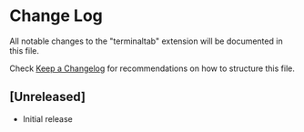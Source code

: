 # Change Log

All notable changes to the "terminaltab" extension will be documented in this file.

Check [Keep a Changelog](http://keepachangelog.com/) for recommendations on how to structure this file.

## [Unreleased]

- Initial release